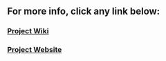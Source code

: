 ## For more info, click any link below:
### <a href="https://github.com/HypertextAssassin0273/ModernSnakesAndLadders-PF_PROJECT/wiki">Project Wiki</a>
### <a href="https://hypertextassassin0273.github.io/ModernSnakesAndLadders-PF_PROJECT">Project Website</a>
#
